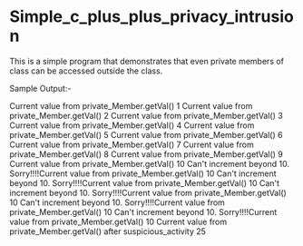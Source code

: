 # Simple_c_plus_plus_privacy_intrusion
This is a simple program that demonstrates that even private members of class can be accessed outside the class.


Sample Output:-

Current value from private_Member.getVal() 1
Current value from private_Member.getVal() 2
Current value from private_Member.getVal() 3
Current value from private_Member.getVal() 4
Current value from private_Member.getVal() 5
Current value from private_Member.getVal() 6
Current value from private_Member.getVal() 7
Current value from private_Member.getVal() 8
Current value from private_Member.getVal() 9
Current value from private_Member.getVal() 10
Can't increment beyond 10. Sorry!!!!Current value from private_Member.getVal() 10
Can't increment beyond 10. Sorry!!!!Current value from private_Member.getVal() 10
Can't increment beyond 10. Sorry!!!!Current value from private_Member.getVal() 10
Can't increment beyond 10. Sorry!!!!Current value from private_Member.getVal() 10
Can't increment beyond 10. Sorry!!!!Current value from private_Member.getVal() 10
Current value from private_Member.getVal() after suspicious_activity 25
